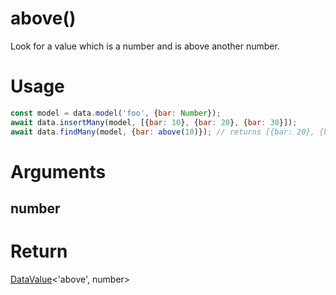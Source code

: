 above()
===

Look for a value which is a number and is above another number.

# Usage

```javascript
const model = data.model('foo', {bar: Number});
await data.insertMany(model, [{bar: 10}, {bar: 20}, {bar: 30}]);
await data.findMany(model, {bar: above(10)}); // returns [{bar: 20}, {bar: 30}]
```

# Arguments

## number

# Return

[DataValue](../definitions/DataValue)<'above', number>
